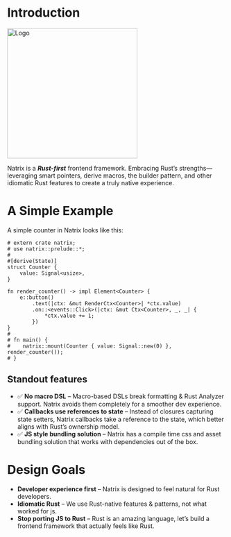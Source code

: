 # Introduction 

<img src="https://github.com/vivax3794/natrix/raw/master/assets/logo.png" alt="Logo" width="300" height="300">


Natrix is a ***Rust-first*** frontend framework. Embracing Rust’s strengths—leveraging smart pointers, derive macros, the builder pattern, and other idiomatic Rust features to create a truly native experience.

# A Simple Example

A simple counter in Natrix looks like this:

```rust,no_run
# extern crate natrix;
# use natrix::prelude::*;
#
#[derive(State)]
struct Counter {
    value: Signal<usize>,
}

fn render_counter() -> impl Element<Counter> {
    e::button()
        .text(|ctx: &mut RenderCtx<Counter>| *ctx.value)
        .on::<events::Click>(|ctx: &mut Ctx<Counter>, _, _| {
            *ctx.value += 1;
        })
}
#
# fn main() {
#    natrix::mount(Counter { value: Signal::new(0) }, render_counter());
# }
```

## Standout features
* ✅ **No macro DSL** – Macro-based DSLs break formatting & Rust Analyzer support. Natrix avoids them completely for a smoother dev experience.
* ✅ **Callbacks use references to state** – Instead of closures capturing state setters, Natrix callbacks take a reference to the state, which better aligns with Rust’s ownership model.
* ✅ **JS style bundling solution** – Natrix has a compile time css and asset bundling solution that works with dependencies out of the box.

# Design Goals
* **Developer experience first** – Natrix is designed to feel natural for Rust developers.
* **Idiomatic Rust** – We use Rust-native features & patterns, not what worked for js.
* **Stop porting JS to Rust** – Rust is an amazing language, let’s build a frontend framework that actually feels like Rust.

